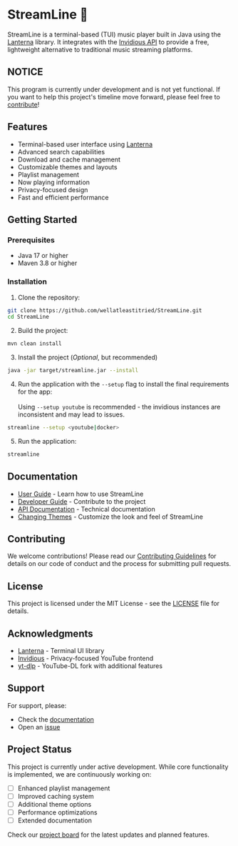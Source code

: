 # StreamLine 🎵
StreamLine is a terminal-based (TUI) music player built in Java using the [Lanterna](https://github.com/mabe02/lanterna) library. It integrates with the [Invidious API](https://docs.invidious.io/) to provide a free, lightweight alternative to traditional music streaming platforms.

## NOTICE
This program is currently under development and is not yet functional. If you want to help this project's timeline move forward, please feel free to [contribute](https://github.com/wellatleastitried/StreamLine/blob/main/CONTRIBUTING.md)!

## Features

- Terminal-based user interface using [Lanterna](https://github.com/mabe02/lanterna)
- Advanced search capabilities
- Download and cache management
- Customizable themes and layouts
- Playlist management
- Now playing information
- Privacy-focused design
- Fast and efficient performance

## Getting Started

### Prerequisites

- Java 17 or higher
- Maven 3.8 or higher

### Installation

1. Clone the repository:
```bash
git clone https://github.com/wellatleastitried/StreamLine.git
cd StreamLine
```

2. Build the project:
```bash
mvn clean install
```

3. Install the project (*Optional*, but recommended)
```bash
java -jar target/streamline.jar --install
```

4. Run the application with the `--setup` flag to install the final requirements for the app:
</br></br>Using `--setup youtube` is recommended - the invidious instances are inconsistent and may lead to issues.
```bash
streamline --setup <youtube|docker>
```

5. Run the application:
```bash
streamline
```

## Documentation

- [User Guide](doc/USER_GUIDE.md) - Learn how to use StreamLine
- [Developer Guide](CONTRIBUTING.md) - Contribute to the project
- [API Documentation](doc/API.md) - Technical documentation
- [Changing Themes](doc/THEMES.md) - Customize the look and feel of StreamLine

## Contributing

We welcome contributions! Please read our [Contributing Guidelines](CONTRIBUTING.md) for details on our code of conduct and the process for submitting pull requests.

## License

This project is licensed under the MIT License - see the [LICENSE](LICENSE) file for details.

## Acknowledgments

- [Lanterna](https://github.com/mabe02/lanterna) - Terminal UI library
- [Invidious](https://github.com/iv-org/invidious) - Privacy-focused YouTube frontend
- [yt-dlp](https://github.com/yt-dlp/yt-dlp) - YouTube-DL fork with additional features

## Support

For support, please:
- Check the [documentation](doc/)
- Open an [issue](https://github.com/wellatleastitried/StreamLine/issues)

## Project Status

This project is currently under active development. While core functionality is implemented, we are continuously working on:
- [ ] Enhanced playlist management
- [ ] Improved caching system
- [ ] Additional theme options
- [ ] Performance optimizations
- [ ] Extended documentation

Check our [project board](https://github.com/wellatleastitried/StreamLine/projects) for the latest updates and planned features.
